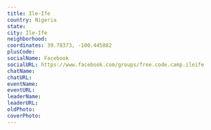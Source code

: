 ```yaml
---
title: Ile-Ife
country: Nigeria
state: 
city: Ile-Ife
neighborhood: 
coordinates: 39.78373, -100.445882
plusCode:
socialName: Facebook
socialURL: https://www.facebook.com/groups/free.code.camp.ileife
chatName:
chatURL:
eventName:
eventURL:
leaderName:
leaderURL:
oldPhoto: 
coverPhoto:
---
```

